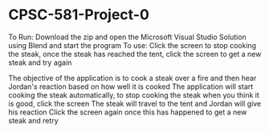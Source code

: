 # CPSC-581-Project-0

To Run: Download the zip and open the Microsoft Visual Studio Solution using Blend and start the program 
To use: Click the screen to stop cooking the steak, once the steak has reached the tent, click the screen to get a new steak and try again

The objective of the application is to cook a steak over a fire and then hear Jordan's reaction based on how well it is cooked
The application will start cooking the steak automatically, to stop cooking the steak when you think it is good, click the screen
The steak will travel to the tent and Jordan will give his reaction
Click the screen again once this has happened to get a new steak and retry
